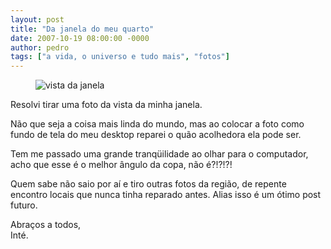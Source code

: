 ```yaml
---
layout: post
title: "Da janela do meu quarto"
date: 2007-10-19 08:00:00 -0000
author: pedro
tags: ["a vida, o universo e tudo mais", "fotos"]
---
```

<figure class="gallery">
     <img src="{{ site.baseurl }}/assets/fotos/2007/10/Vista da janela.JPG" alt="vista da janela" title="vista da janela, a copa de uma árvore">
</figure>

Resolvi tirar uma foto da vista da minha janela.

Não que seja a coisa mais linda do mundo, mas ao colocar a foto como fundo de tela do meu desktop reparei o quão acolhedora ela pode ser.

Tem me passado uma grande tranqüilidade ao olhar para o computador, acho que esse é o melhor ângulo da copa, não é?!?!?!

Quem sabe não saio por aí e tiro outras fotos da região, de repente encontro locais que nunca tinha reparado antes. Alias isso é um ótimo post futuro.

Abraços a todos,  
Inté.
